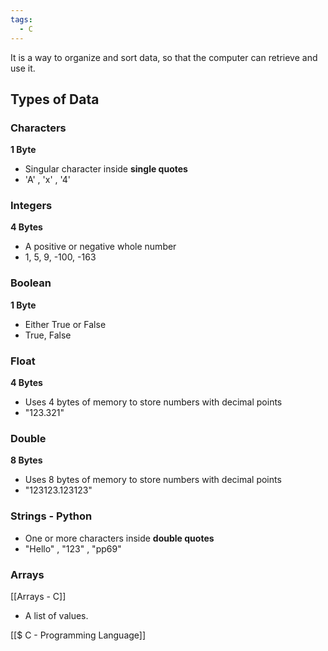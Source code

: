 ```yaml
---
tags:
  - C
---
```

It is a way to organize and sort data, so that the computer can retrieve and use it.

## Types of Data
### Characters
**1 Byte**
- Singular character inside **single quotes**
- 'A' , 'x' , '4'

### Integers
**4 Bytes**
- A positive or negative whole number
- 1, 5, 9, -100, -163

### Boolean
**1 Byte**
- Either True or False
- True, False

### Float
**4 Bytes**
- Uses 4 bytes of memory to store numbers with decimal points
- "123.321"
### Double
**8 Bytes**
- Uses 8 bytes of memory to store numbers with decimal points
- "123123.123123"

### Strings - Python
- One or more characters inside **double quotes**
- "Hello" , "123" , "pp69"

### Arrays
[[Arrays - C]]
- A list of values.

[[$ C - Programming Language]]